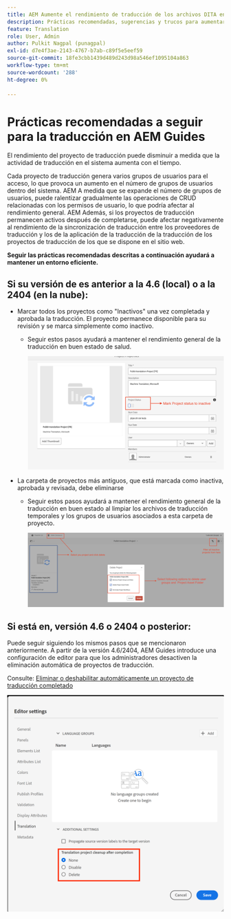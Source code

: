 ```yaml
---
title: AEM Aumente el rendimiento de traducción de los archivos DITA en las guías de la
description: Prácticas recomendadas, sugerencias y trucos para aumentar el rendimiento del proyecto de traducción DITA en AEM Guides
feature: Translation
role: User, Admin
author: Pulkit Nagpal (punagpal)
exl-id: d7e4f3ae-2143-4767-b7ab-c89f5e5eef59
source-git-commit: 18fe3cbb1439d489d243d98a546ef1095104a863
workflow-type: tm+mt
source-wordcount: '288'
ht-degree: 0%

---
```


# Prácticas recomendadas a seguir para la traducción en AEM Guides

El rendimiento del proyecto de traducción puede disminuir a medida que la actividad de traducción en el sistema aumenta con el tiempo.

Cada proyecto de traducción genera varios grupos de usuarios para el acceso, lo que provoca un aumento en el número de grupos de usuarios dentro del sistema. AEM A medida que se expande el número de grupos de usuarios, puede ralentizar gradualmente las operaciones de CRUD relacionadas con los permisos de usuario, lo que podría afectar al rendimiento general. AEM Además, si los proyectos de traducción permanecen activos después de completarse, puede afectar negativamente al rendimiento de la sincronización de traducción entre los proveedores de traducción y los de la aplicación de la traducción de la traducción de los proyectos de traducción de los que se dispone en el sitio web.

**Seguir las prácticas recomendadas descritas a continuación ayudará a mantener un entorno eficiente.**

## Si su versión de es anterior a la 4.6 (local) o a la 2404 (en la nube):

- Marcar todos los proyectos como &quot;Inactivos&quot; una vez completada y aprobada la traducción. El proyecto permanece disponible para su revisión y se marca simplemente como inactivo.
   - Seguir estos pasos ayudará a mantener el rendimiento general de la traducción en buen estado de salud.

     ![Proyecto De Traducción Inactivo ](../assets/translation/translation-project-image1.png)

- La carpeta de proyectos más antiguos, que está marcada como inactiva, aprobada y revisada, debe eliminarse
   - Seguir estos pasos ayudará a mantener el rendimiento general de la traducción en buen estado al limpiar los archivos de traducción temporales y los grupos de usuarios asociados a esta carpeta de proyecto.

     ![Eliminar proyecto de traducción y carpeta ](../assets/translation/translation-project-image2.png)


## Si está en, versión 4.6 o 2404 o posterior:

Puede seguir siguiendo los mismos pasos que se mencionaron anteriormente. A partir de la versión 4.6/2404, AEM Guides introduce una configuración de editor para que los administradores desactiven la eliminación automática de proyectos de traducción.

Consulte: [Eliminar o deshabilitar automáticamente un proyecto de traducción completado](https://experienceleague.adobe.com/en/docs/experience-manager-guides/using/user-guide/author-content/create-preview-topics/author-content-aem-guides/work-with-web-editor/translate-documents-web-editor#automatically-delete-or-disable-a-completed-translation-project)

![Configuración automatizada para eliminar y deshabilitar el proyecto de traducción en AEM Guides ](../assets/translation/translation-project-image3.png)
